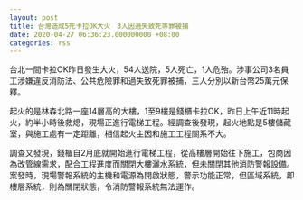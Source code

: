 ```yaml
---
layout: post
title: 台灣造成5死卡拉OK大火　3人因過失致死等罪被捕
date: 2020-04-27 06:36:23.000000000 +08:00
categories: rss
---
```


台北一間卡拉OK昨日發生大火，54人送院，5人死亡，1人危殆。涉事公司3名員工涉嫌違反消防法、公共危險罪和過失致死罪被捕，三人分別以新台幣25萬元保釋。

起火的是林森北路一座14層高的大樓，1至9樓是錢櫃卡拉OK，昨日上午近11時起火，約半小時後救熄，現場正進行電梯工程。經調查後發現，起火地點是5樓儲藏室，與施工處有一定距離，相信起火主因和施工工程關系不大。

調查又發現，錢櫃自2月底就開始進行電梯工程，從高樓層開始往下施工，包商因為改管線需求，配合工程進度而關閉大樓灑水系統，但未關閉其他消防警報設備。案發時，現場警報系統的主機和電源為開啟狀態，警示功能正常，但區域系統，即樓層系統，則為關閉狀態，令消防警報系統無法運作。
